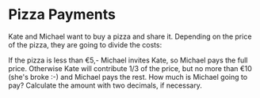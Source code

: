 # Pizza Payments

Kate and Michael want to buy a pizza and share it. Depending on the price of the pizza, they are going to divide the costs:

If the pizza is less than €5,- Michael invites Kate, so Michael pays the full price.
Otherwise Kate will contribute 1/3 of the price, but no more than €10 (she's broke :-) and Michael pays the rest.
How much is Michael going to pay? Calculate the amount with two decimals, if necessary.
